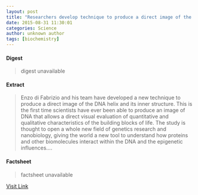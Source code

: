 ```yaml
---
layout: post
title: "Researchers develop technique to produce a direct image of the DNA helix and its inner structure"
date: 2015-08-31 11:30:01
categories: Science
author: unknown author
tags: [biochemistry]
---
```



#### Digest
>digest unavailable

#### Extract
>Enzo di Fabrizio and his team have developed a new technique to produce a direct image of the DNA helix and its inner structure. This is the first time scientists have ever been able to produce an image of DNA that allows a direct visual evaluation of quantitative and qualitative characteristics of the building blocks of life. The study is thought to open a whole new field of genetics research and nanobiology, giving the world a new tool to understand how proteins and other biomolecules interact within the DNA and the epigenetic influences....

#### Factsheet
>factsheet unavailable

[Visit Link](http://phys.org/news/2015-08-technique-image-dna-helix.html)


